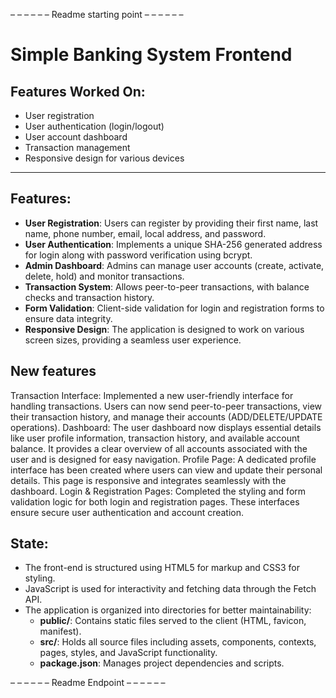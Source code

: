 – – – – – – Readme starting point – – – – – –
# Simple Banking System Frontend

## Features Worked On:
- User registration
- User authentication (login/logout)
- User account dashboard
- Transaction management
- Responsive design for various devices

---

## Features:
- **User Registration**: Users can register by providing their first name, last name, phone number, email, local address, and password.
- **User Authentication**: Implements a unique SHA-256 generated address for login along with password verification using bcrypt.
- **Admin Dashboard**: Admins can manage user accounts (create, activate, delete, hold) and monitor transactions.
- **Transaction System**: Allows peer-to-peer transactions, with balance checks and transaction history.
- **Form Validation**: Client-side validation for login and registration forms to ensure data integrity.
- **Responsive Design**: The application is designed to work on various screen sizes, providing a seamless user experience.
## New features
Transaction Interface:
Implemented a new user-friendly interface for handling transactions. Users can now send peer-to-peer transactions, view their transaction history, and manage their accounts (ADD/DELETE/UPDATE operations).
Dashboard:
The user dashboard now displays essential details like user profile information, transaction history, and available account balance. It provides a clear overview of all accounts associated with the user and is designed for easy navigation.
Profile Page:
A dedicated profile interface has been created where users can view and update their personal details. This page is responsive and integrates seamlessly with the dashboard.
Login & Registration Pages:
Completed the styling and form validation logic for both login and registration pages. These interfaces ensure secure user authentication and account creation.


## State:
- The front-end is structured using HTML5 for markup and CSS3 for styling.
- JavaScript is used for interactivity and fetching data through the Fetch API.
- The application is organized into directories for better maintainability:
  - **public/**: Contains static files served to the client (HTML, favicon, manifest).
  - **src/**: Holds all source files including assets, components, contexts, pages, styles, and JavaScript functionality.
  - **package.json**: Manages project dependencies and scripts.

– – – – – – Readme Endpoint – – – – – –